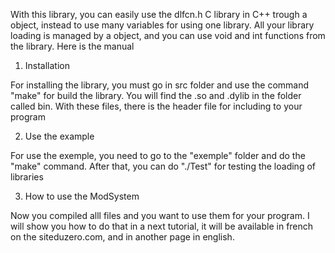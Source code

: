 With this library, you can easily use the dlfcn.h C library in C++ trough a object, instead to use many variables for using one library. All your library loading is managed by a object, and you can use void and int functions from the library. Here is the manual


1. Installation

For installing the library, you must go in src folder and use the command "make" for build the library. You will find the .so and .dylib in the folder called bin. With these files, there is the header file for including to your program


2. Use the example

For use the exemple, you need to go to the "exemple" folder and do the "make" command. After that, you can do "./Test" for testing the loading of libraries


3. How to use the ModSystem

Now you compiled alll files and you want to use them for your program. I will show you how to do that in a next tutorial, it will be available in french on the siteduzero.com, and in another page in english.